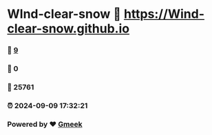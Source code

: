 # WInd-clear-snow :link: https://Wind-clear-snow.github.io 
### :page_facing_up: [9](https://Wind-clear-snow.github.io/tag.html) 
### :speech_balloon: 0 
### :hibiscus: 25761 
### :alarm_clock: 2024-09-09 17:32:21 
### Powered by :heart: [Gmeek](https://github.com/Meekdai/Gmeek)
